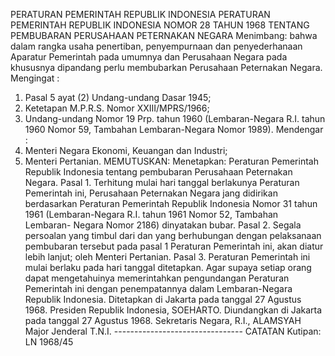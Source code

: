  PERATURAN PEMERINTAH REPUBLIK INDONESIA PERATURAN PEMERINTAH REPUBLIK INDONESIA NOMOR 28 TAHUN 1968 TENTANG PEMBUBARAN PERUSAHAAN PETERNAKAN NEGARA
Menimbang:
 bahwa dalam rangka usaha penertiban, penyempurnaan dan penyederhanaan Aparatur Pemerintah pada umumnya dan Perusahaan Negara pada khususnya dipandang perlu membubarkan Perusahaan Peternakan Negara. Mengingat :
1. Pasal 5 ayat (2) Undang-undang Dasar 1945;
2. Ketetapan M.P.R.S. Nomor XXIII/MPRS/1966;
3. Undang-undang Nomor 19 Prp. tahun 1960 (Lembaran-Negara R.I. tahun 1960 Nomor 59, Tambahan Lembaran-Negara Nomor 1989). Mendengar :
1. Menteri Negara Ekonomi, Keuangan dan Industri;
2. Menteri Pertanian.
MEMUTUSKAN:
 Menetapkan: Peraturan Pemerintah Republik Indonesia tentang pembubaran Perusahaan Peternakan Negara. Pasal 1. Terhitung mulai hari tanggal berlakunya Peraturan Pemerintah ini, Perusahaan Peternakan Negara jang didirikan berdasarkan Peraturan Pemerintah Republik Indonesia Nomor 31 tahun 1961 (Lembaran-Negara R.I. tahun 1961 Nomor 52, Tambahan Lembaran- Negara Nomor 2186) dinyatakan bubar. Pasal 2. Segala persoalan yang timbul dari dan yang berhubungan dengan pelaksanaan pembubaran tersebut pada pasal 1 Peraturan Pemerintah ini, akan diatur lebih lanjut; oleh Menteri Pertanian. Pasal 3. Peraturan Pemerintah ini mulai berlaku pada hari tanggal ditetapkan. Agar supaya setiap orang dapat mengetahuinya memerintahkan pengundangan Peraturan Pemerintah ini dengan penempatannya dalam Lembaran-Negara Republik Indonesia. Ditetapkan di Jakarta pada tanggal 27 Agustus 1968. Presiden Republik Indonesia, SOEHARTO. Diundangkan di Jakarta pada tanggal 27 Agustus 1968. Sekretaris Negara, R.I., ALAMSYAH Major Jenderal T.N.I. -------------------------------- CATATAN Kutipan: LN 1968/45